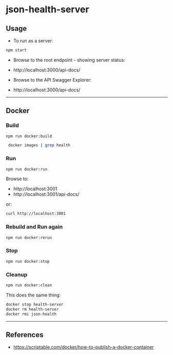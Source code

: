json-health-server
==

## Usage

* To run as a server:

```js
npm start
```

* Browse to the root endpoint - showing server status:

* http://localhost:3000/api-docs/

* Browse to the API Swagger Explorer: 

* http://localhost:3000/api-docs/


* * *

## Docker

### Build

```sh
npm run docker:build
```

```sh
 docker images | grep health
```

### Run 

```sh
npm run docker:run
```

Browse to:
* http://localhost:3001
* http://localhost:3001/api-docs/

or:

```sh
curl http://localhost:3001
```

### Rebuild and Run again

```sh
npm run docker:rerun
```

### Stop

```sh
npm run docker:stop
```

### Cleanup

```sh
npm run docker:clean
```

This does the same thing:

```sh
docker stop health-server
docker rm health-server
docker rmi json-health
```

* * *

## References

* https://scriptable.com/docker/how-to-publish-a-docker-container 
